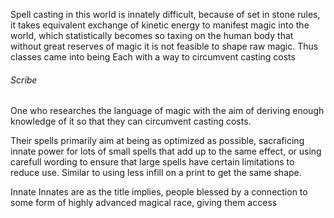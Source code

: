 Spell casting in this world is innately difficult, because of set in stone rules, it takes equivalent exchange of kinetic energy to manifest magic into the world, which statistically becomes so taxing on the human body that without great reserves of magic it is not feasible to shape raw magic. Thus classes came into being
Each with a way to circumvent casting costs

###### Scribe
One who researches the language of magic with the aim of deriving enough knowledge of it so that they can circumvent casting costs.

Their spells primarily aim at being as optimized as possible, sacraficing innate power for lots of small spells that add up to the same effect, or using carefull wording to ensure that large spells have certain limitations to reduce use. Similar to using less infill on a print to get the same shape.

Innate
Innates are as the title implies, people blessed by a connection to some form of highly advanced magical race, giving them access 





